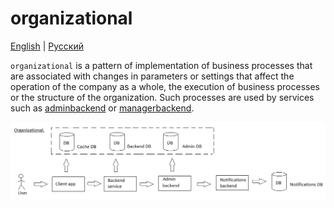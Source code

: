 # organizational

[English](organizational.md) | [Русский](organizational.ru.md)

`organizational` is a pattern of implementation of business processes that are associated with changes in parameters or settings that affect the operation of the company as a whole, the execution of business processes or the structure of the organization.
Such processes are used by services such as [adminbackend](../backend/adminbackend.ru.md) or [managerbackend](../backend/managerbackend.ru.md).

![organizational_overall](../img/organizational_overall.png)
